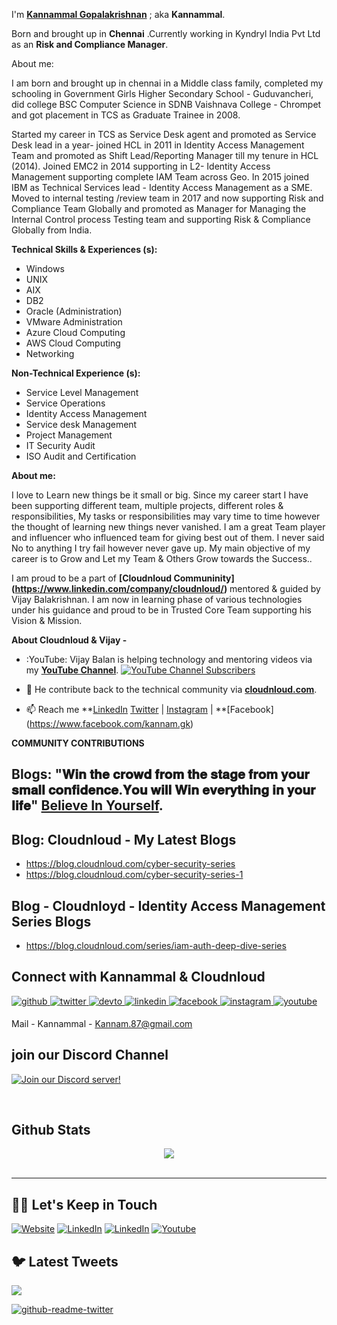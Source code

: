 I'm **[Kannammal Gopalakrishnan](https://www.linkedin.com/in/kannamgcyber)** ; aka **Kannammal**. 


Born and brought up in **Chennai** .Currently working in Kyndryl India Pvt Ltd  as an **Risk and Compliance Manager**.

About me:

I am born and brought up in chennai in a Middle class family, completed my schooling in Government Girls Higher Secondary School - Guduvancheri, did college BSC Computer Science in SDNB Vaishnava College - Chrompet and got placement in TCS as Graduate Trainee in 2008.

Started my career in TCS as Service Desk agent and promoted as Service Desk lead in a year- joined HCL in 2011 in Identity Access Management Team and promoted as Shift Lead/Reporting Manager till my tenure in HCL (2014). Joined EMC2 in 2014 supporting in L2- Identity Access Management supporting complete IAM Team across Geo.
In 2015 joined IBM as Technical Services lead - Identity Access Management as a SME. Moved to internal testing /review team in 2017 and now supporting Risk and Compliance Team Globally and promoted as Manager for Managing the Internal Control process Testing team and supporting Risk & Compliance Globally from India.

**Technical Skills & Experiences (s):**

- Windows
- UNIX
- AIX
- DB2
- Oracle (Administration) 
- VMware Administration
- Azure Cloud Computing
- AWS Cloud Computing
- Networking

**Non-Technical Experience (s):** 

- Service Level Management
- Service Operations
- Identity Access Management
- Service desk Management
- Project Management
- IT Security Audit
- ISO Audit and Certification

**About me:** 

I love to Learn new things be it small or big. Since my career start I have been supporting different team, multiple projects, different roles & responsibilities, My tasks or responsibilities may vary time to time however the thought of learning new things never vanished. I am a great Team player and influencer who influenced team for giving best out of them. I never said No to anything I try fail however never gave up. My main objective of my career is to Grow and Let my Team & Others Grow towards the Success..

I am proud to be a part of **[Cloudnloud Communinity] (https://www.linkedin.com/company/cloudnloud/)** mentored & guided by Vijay Balakrishnan. I am now in learning phase of various technologies under his guidance and proud to be in Trusted Core Team supporting his Vision & Mission.


**About Cloudnloud & Vijay -**
- :YouTube: Vijay Balan  is helping technology and mentoring videos via my **[YouTube Channel](https://www.youtube.com/c/CloudnLoud?sub_confirmation=1)**. [![YouTube Channel Subscribers](https://img.shields.io/youtube/channel/subscribers/UCLA_wrgCYV2R2ZHgk1xTCqg?label=Subscribe%20to%20YouTube%20Channel&style=social)](https://www.youtube.com/c/CloudnLoud?sub_confirmation=1)


- :newspaper: He contribute back to the technical community via **[cloudnloud.com](https://www.cloudnloud.com/)**.

- :mailbox: Reach me **[LinkedIn](https://www.linkedin.com/in/kannamgcyber/) [Twitter](https://twitter.com/kannammal.g1) | [Instagram](https://www.instagram.com/kannammalg) | **[Facebook] (https://www.facebook.com/kannam.gk)

**COMMUNITY CONTRIBUTIONS**


## Blogs: "𝐖𝐢𝐧 𝐭𝐡𝐞 𝐜𝐫𝐨𝐰𝐝 𝐟𝐫𝐨𝐦 𝐭𝐡𝐞 𝐬𝐭𝐚𝐠𝐞 𝐟𝐫𝐨𝐦 𝐲𝐨𝐮𝐫 𝐬𝐦𝐚𝐥𝐥 𝐜𝐨𝐧𝐟𝐢𝐝𝐞𝐧𝐜𝐞.𝐘𝐨𝐮 𝐰𝐢𝐥𝐥 𝐖𝐢𝐧 𝐞𝐯𝐞𝐫𝐲𝐭𝐡𝐢𝐧𝐠 𝐢𝐧 𝐲𝐨𝐮𝐫 𝐥𝐢𝐟𝐞" **[Believe In Yourself](https://blog.cloudnloud.com/)**.


## Blog: Cloudnloud - My Latest Blogs


- https://blog.cloudnloud.com/cyber-security-series
- https://blog.cloudnloud.com/cyber-security-series-1


## Blog - Cloudnloyd - Identity Access Management Series Blogs

- https://blog.cloudnloud.com/series/iam-auth-deep-dive-series




## Connect with Kannammal & Cloudnloud  
<a href="https://github.com/cloudnloud" target="_blank">
<img src=https://img.shields.io/badge/github-%2324292e.svg?&style=for-the-badge&logo=github&logoColor=white alt=github style="margin-bottom: 5px;" />
</a>
<a href="https://twitter.com/cloudnloud" target="_blank">
<img src=https://img.shields.io/badge/twitter-%2300acee.svg?&style=for-the-badge&logo=twitter&logoColor=white alt=twitter style="margin-bottom: 5px;" />
</a>
<a href="https://dev.to/kannammalg" target="_blank">
<img src=https://img.shields.io/badge/dev.to-%2308090A.svg?&style=for-the-badge&logo=dev.to&logoColor=white alt=devto style="margin-bottom: 5px;" />
</a>
<a href="https://linkedin.com/in/kannamgcyber" target="_blank">
<img src=https://img.shields.io/badge/linkedin-%231E77B5.svg?&style=for-the-badge&logo=linkedin&logoColor=white alt=linkedin style="margin-bottom: 5px;" />
</a>
<a href="https://www.facebook.com/kannam.gk" target="_blank">
<img src=https://img.shields.io/badge/facebook-%232E87FB.svg?&style=for-the-badge&logo=facebook&logoColor=white alt=facebook style="margin-bottom: 5px;" />
</a>
<a href="https://www.instagram.com/kannammalg/" target="_blank">
<img src=https://img.shields.io/badge/instagram-%23000000.svg?&style=for-the-badge&logo=instagram&logoColor=white alt=instagram style="margin-bottom: 5px;" />
</a>
<a href="https://www.youtube.com/user/cloudnloud" target="_blank">
<img src=https://img.shields.io/badge/youtube-%23EE4831.svg?&style=for-the-badge&logo=youtube&logoColor=white alt=youtube style="margin-bottom: 5px;" />
</a>  
  

Mail - Kannammal - Kannam.87@gmail.com
  
## join our Discord Channel

[![Join our Discord server!](https://invidget.switchblade.xyz/2FB8wDG)](https://discord.gg/vbjRQGVhuF)

<br/>  



## Github Stats  
<div align="center"><img src="https://github-readme-stats.vercel.app/api?username=bvijaycom&show_icons=true&count_private=true&hide_border=true" align="center" /></div>  

<br/>

---

## 🤝🏻 Let's Keep in Touch

<p align="left">
<a href="https://cloudnloud.com/"><img alt="Website" src="https://img.shields.io/badge/Website-cloudnloud.com-blue?style=flat-square&logo=google-chrome"></a>
<a href="https://linkedin.com/in/vijaystack"><img alt="LinkedIn" src="https://img.shields.io/badge/LinkedIn-vijayabalan-blue?style=flat-square&logo=linkedin"></a>
<a href="https://twitter.com/cloudnloud"><img alt="LinkedIn" src="https://img.shields.io/badge/Twitter-cloudnloud-blue?style=flat-square&logo=twitter"></a>
<a href="https://www.youtube.com/user/cloudnloud"><img alt="Youtube" src="https://img.shields.io/badge/youtube-cloudnloud-blue?style=flat-square&logo=youtube"></a>

## 🐦 Latest Tweets

[<img src="https://img.shields.io/badge/-Follow-blue?style=for-the-badge&logo=twitter&logoColor=white"/>](https://twitter.com/cloudnloud?ref_src=twsrc%5Etfw")

[![github-readme-twitter](https://github-readme-twitter.gazf.vercel.app/api?id=cloudnloud&layout=wide)](https://github.com/gazf/github-readme-twitter)



